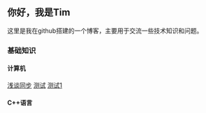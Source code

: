 ## 你好，我是Tim
这里是我在github搭建的一个博客，主要用于交流一些技术知识和问题。

### 基础知识

#### 计算机
[浅谈同步](main/基础知识/计算机/浅谈同步)
[测试](./哈哈.md)
[测试1](./tmplet)

#### C++语言